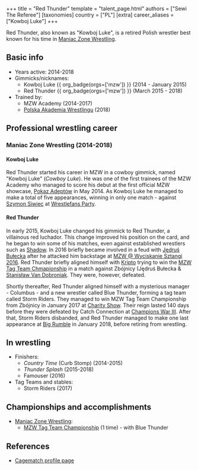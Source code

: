 +++
title = "Red Thunder"
template = "talent_page.html"
authors = ["Sewi The Referee"]
[taxonomies]
country = ["PL"]
[extra]
career_aliases = ["Kowboj Luke"]
+++

Red Thunder, also known as "Kowboj Luke", is a retired Polish wrestler best known for his time in [Maniac Zone Wrestling](@/o/mzw.md).

## Basic info

* Years active: 2014-2018
* Gimmicks/nicknames:
  - Kowboj Luke {{ org_badge(orgs=['mzw']) }} (2014 - January 2015)
  - Red Thunder {{ org_badge(orgs=['mzw']) }} (March 2015 - 2018)
* Trained by:
  - MZW Academy (2014-2017)
  - [Polska Akademia Wrestlingu](@/o/paw.md) (2018)

## Professional wrestling career

### Maniac Zone Wrestling (2014-2018)

#### Kowboj Luke

Red Thunder started his career in MZW in a cowboy gimmick, named "Kowboj Luke" (_Cowboy Luke_). He was one of the first trainees of the MZW Academy who managed to score his debut at the first official MZW showcase, [Pokaz Adeptów](@/e/mzw/2014-05-10-mzw-pokaz-adeptow.md) in May 2014. As Kowboj Luke he managed to make a total of five appearances, winning in only one match - against [Szymon Siwiec](@/w/szymon-siwiec.md) at [Wrestlefans Party](@/e/mzw/2014-10-25-mzw-wrestlefans-party.md).

#### Red Thunder

In early 2015, Kowboj Luke changed his gimmick to Red Thunder, a villainous red luchador. This change improved his position on the card, and he began to win some of his matches, even against established wrestlers such as [Shadow](@/w/shadow.md). In 2016 briefly became involved in a feud with [Jędruś Bułecka](@/w/jedrus-bulecka.md) after he attacked him backstage at [MZW @ Wyciskanie Sztangi 2016](@/e/mzw/2016-03-12-mzw-wyciskanie-sztangi-2016.md). Red Thunder briefly aligned himself with [Kripto](@/w/kripto.md) trying to win the [MZW Tag Team Chmapionship](@/c/mzw-tag-team-championship.md) in a match against Zbójnicy (Jędruś Bułecka & [Stanisław Van Dobroniak](@/w/stanislaw-van-dobroniak.md). They were, however, defeated.

Shortly thereafter, Red Thunder aligned himself with a mysterious manager - Columbus - and a new wrestler called Blue Thunder, forming a tag team called Storm Riders. They managed to win MZW Tag Team Championship from Zbójnicy in January 2017 at [Charity Show](@/e/mzw/2017-01-15-mzw-charity-show-2017.md). Their reign lasted 140 days before they were defeated by Catch Connection at [Champions War III](@/e/mzw/2017-06-03-mzw-champions-war-3.md). After that, Storm Riders disbanded, and Red Thunder managed to make one last appearance at [Big Rumble](@/e/mzw/2018-01-14-mzw-big-rumble.md) in January 2018, before retiring from wrestling.

## In wrestling

* Finishers:
  - _Country Time_ (Curb Stomp) (2014-2015)
  - _Thunder Splash_ (2015-2018)
  - Famouser (2016)
* Tag Teams and stables:
  - Storm Riders (2017)

## Championships and accomplishments

* [Maniac Zone Wrestling](@/o/mzw.md):
  - [MZW Tag Team Championship](@/c/mzw-tag-team-championship.md) (1 time) - with Blue Thunder

## References

* [Cagematch profile page](https://www.cagematch.net/?id=2&nr=14968)
